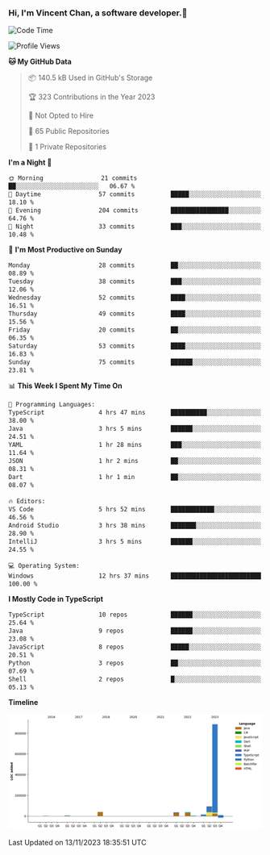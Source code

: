 ### Hi, I'm Vincent Chan, a software developer.👋

<!--
**hkvincent/hkvincent** is a ✨ _special_ ✨ repository because its `README.md` (this file) appears on your GitHub profile.

Here are some ideas to get you started:

- 🔭 I’m currently working on ...
- 🌱 I’m currently learning ...
- 👯 I’m looking to collaborate on ...
- 🤔 I’m looking for help with ...
- 💬 Ask me about ...
- 📫 How to reach me: ...
- 😄 Pronouns: ...
- ⚡ Fun fact: ...
-->
<!--START_SECTION:waka-->
![Code Time](http://img.shields.io/badge/Code%20Time-594%20hrs%2022%20mins-blue)

![Profile Views](http://img.shields.io/badge/Profile%20Views-0-blue)

**🐱 My GitHub Data** 

> 📦 140.5 kB Used in GitHub's Storage 
 > 
> 🏆 323 Contributions in the Year 2023
 > 
> 🚫 Not Opted to Hire
 > 
> 📜 65 Public Repositories 
 > 
> 🔑 1 Private Repositories 
 > 
**I'm a Night 🦉** 

```text
🌞 Morning                21 commits          ██░░░░░░░░░░░░░░░░░░░░░░░   06.67 % 
🌆 Daytime                57 commits          █████░░░░░░░░░░░░░░░░░░░░   18.10 % 
🌃 Evening                204 commits         ████████████████░░░░░░░░░   64.76 % 
🌙 Night                  33 commits          ███░░░░░░░░░░░░░░░░░░░░░░   10.48 % 
```
📅 **I'm Most Productive on Sunday** 

```text
Monday                   28 commits          ██░░░░░░░░░░░░░░░░░░░░░░░   08.89 % 
Tuesday                  38 commits          ███░░░░░░░░░░░░░░░░░░░░░░   12.06 % 
Wednesday                52 commits          ████░░░░░░░░░░░░░░░░░░░░░   16.51 % 
Thursday                 49 commits          ████░░░░░░░░░░░░░░░░░░░░░   15.56 % 
Friday                   20 commits          ██░░░░░░░░░░░░░░░░░░░░░░░   06.35 % 
Saturday                 53 commits          ████░░░░░░░░░░░░░░░░░░░░░   16.83 % 
Sunday                   75 commits          ██████░░░░░░░░░░░░░░░░░░░   23.81 % 
```


📊 **This Week I Spent My Time On** 

```text
💬 Programming Languages: 
TypeScript               4 hrs 47 mins       ██████████░░░░░░░░░░░░░░░   38.00 % 
Java                     3 hrs 5 mins        ██████░░░░░░░░░░░░░░░░░░░   24.51 % 
YAML                     1 hr 28 mins        ███░░░░░░░░░░░░░░░░░░░░░░   11.64 % 
JSON                     1 hr 2 mins         ██░░░░░░░░░░░░░░░░░░░░░░░   08.31 % 
Dart                     1 hr 1 min          ██░░░░░░░░░░░░░░░░░░░░░░░   08.07 % 

🔥 Editors: 
VS Code                  5 hrs 52 mins       ████████████░░░░░░░░░░░░░   46.56 % 
Android Studio           3 hrs 38 mins       ███████░░░░░░░░░░░░░░░░░░   28.90 % 
IntelliJ                 3 hrs 5 mins        ██████░░░░░░░░░░░░░░░░░░░   24.55 % 

💻 Operating System: 
Windows                  12 hrs 37 mins      █████████████████████████   100.00 % 
```

**I Mostly Code in TypeScript** 

```text
TypeScript               10 repos            ██████░░░░░░░░░░░░░░░░░░░   25.64 % 
Java                     9 repos             ██████░░░░░░░░░░░░░░░░░░░   23.08 % 
JavaScript               8 repos             █████░░░░░░░░░░░░░░░░░░░░   20.51 % 
Python                   3 repos             ██░░░░░░░░░░░░░░░░░░░░░░░   07.69 % 
Shell                    2 repos             █░░░░░░░░░░░░░░░░░░░░░░░░   05.13 % 
```



**Timeline**

![Lines of Code chart](https://raw.githubusercontent.com/hkvincent/hkvincent/main/assets/bar_graph.png)


 Last Updated on 13/11/2023 18:35:51 UTC
<!--END_SECTION:waka-->
